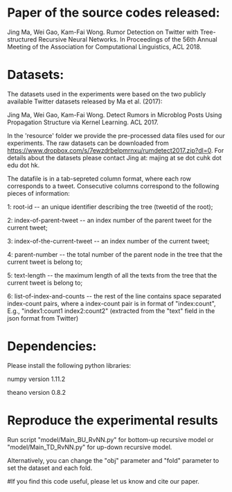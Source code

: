 # Paper of the source codes released:

Jing Ma, Wei Gao, Kam-Fai Wong. Rumor Detection on Twitter with Tree-structured Recursive Neural Networks. In Proceedings of the 56th Annual Meeting of the Association for Computational Linguistics, ACL 2018.

# Datasets:

The datasets used in the experiments were based on the two publicly available Twitter datasets released by Ma et al. (2017):

Jing Ma, Wei Gao, Kam-Fai Wong. Detect Rumors in Microblog Posts Using Propagation Structure via Kernel Learning. ACL 2017.

In the 'resource' folder we provide the pre-processed data files used for our experiments. The raw datasets can be downloaded from https://www.dropbox.com/s/7ewzdrbelpmrnxu/rumdetect2017.zip?dl=0. For details about the datasets please contact Jing at: majing at se dot cuhk dot edu dot hk.

The datafile is in a tab-sepreted column format, where each row corresponds to a tweet. Consecutive columns correspond to the following pieces of information:

1: root-id -- an unique identifier describing the tree (tweetid of the root);

2: index-of-parent-tweet -- an index number of the parent tweet for the current tweet;

3: index-of-the-current-tweet -- an index number of the current tweet;

4: parent-number -- the total number of the parent node in the tree that the current tweet is belong to;

5: text-length -- the maximum length of all the texts from the tree that the current tweet is belong to;

6: list-of-index-and-counts -- the rest of the line contains space separated index-count pairs, where a index-count pair is in format of "index:count", E.g., "index1:count1 index2:count2" (extracted from the "text" field in the json format from Twitter)


# Dependencies:
Please install the following python libraries:

numpy version 1.11.2

theano version 0.8.2

# Reproduce the experimental results
Run script "model/Main_BU_RvNN.py" for bottom-up recursive model or "model/Main_TD_RvNN.py" for up-down recursive model.

Alternatively, you can change the "obj" parameter and "fold" parameter to set the dataset and each fold.

#If you find this code useful, please let us know and cite our paper.
